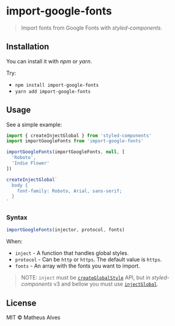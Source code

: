# import-google-fonts

> Import fonts from Google Fonts with *styled-components*.

## Installation

You can install it with *npm* or *yarn*.

Try:

- `npm install import-google-fonts`
- `yarn add import-google-fonts`

## Usage

See a simple example:

```javascript
import { createInjectGlobal } from 'styled-components'
import importGoogleFonts from 'import-google-fonts'

importGoogleFonts(importGoogleFonts, null, [
  'Roboto',
  'Indie Flower'
])

createInjectGlobal`
  body {
    font-family: Roboto, Arial, sans-serif;
  }
`
```

### Syntax

```javascript
importGoogleFonts(injector, protocol, fonts)
```

When:

* `inject` - A function that handles global styles.
* `protocol` - Can be `http` or `https`. The default value is `https`.
* `fonts` - An array with the fonts you want to import.

> NOTE: `inject` must be [`createGlobalStyle`](https://www.styled-components.com/docs/api#createglobalstyle) API, but in *styled-components* v3 and bellow you must use [`injectGlobal`](https://www.styled-components.com/docs/api#deprecated-injectglobal).

## License

MIT &copy; Matheus Alves